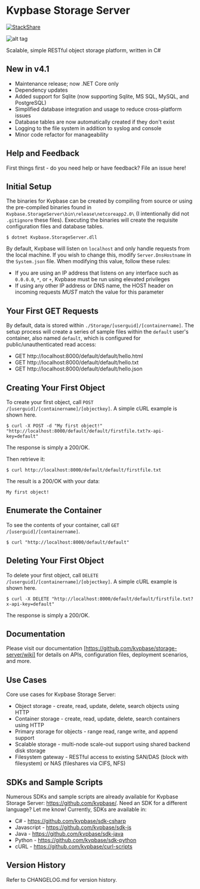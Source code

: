 # Kvpbase Storage Server
 
[![StackShare](http://img.shields.io/badge/tech-stack-0690fa.svg?style=flat)](https://stackshare.io/jchristn/kvpbase)

![alt tag](https://github.com/kvpbase/storage-server/blob/master/assets/diagram.png)

Scalable, simple RESTful object storage platform, written in C#

## New in v4.1

- Maintenance release; now .NET Core only
- Dependency updates
- Added support for Sqlite (now supporting Sqlite, MS SQL, MySQL, and PostgreSQL)
- Simplified database integration and usage to reduce cross-platform issues
- Database tables are now automatically created if they don't exist
- Logging to the file system in addition to syslog and console
- Minor code refactor for manageability 

## Help and Feedback

First things first - do you need help or have feedback?  File an issue here!

## Initial Setup

The binaries for Kvpbase can be created by compiling from source or using the pre-compiled binaries found in ```Kvpbase.StorageServer\bin\release\netcoreapp2.0\``` (I intentionally did not ```.gitignore``` these files).  Executing the binaries will create the requisite configuration files and database tables.

```
$ dotnet Kvpbase.StorageServer.dll
```

By default, Kvpbase will listen on ```localhost``` and only handle requests from the local machine.  If you wish to change this, modify ```Server.DnsHostname``` in the ```System.json``` file.  When modifying this value, follow these rules:

- If you are using an IP address that listens on any interface such as ```0.0.0.0```, ```*```, or ```+```, Kvpbase must be run using elevated privileges
- If using any other IP address or DNS name, the HOST header on incoming requests *MUST* match the value for this parameter

## Your First GET Requests

By default, data is stored within ```./Storage/[userguid]/[containername]```.  The setup process will create a series of sample files within the ```default``` user's container, also named ```default```, which is configured for public/unauthenticated read access:

- GET http://localhost:8000/default/default/hello.html 
- GET http://localhost:8000/default/default/hello.txt 
- GET http://localhost:8000/default/default/hello.json 

## Creating Your First Object

To create your first object, call ```POST /[userguid]/[containername]/[objectkey]```.  A simple cURL example is shown here.
```
$ curl -X POST -d "My first object!" "http://localhost:8000/default/default/firstfile.txt?x-api-key=default"
```

The response is simply a 200/OK. 

Then retrieve it:
```
$ curl http://localhost:8000/default/default/firstfile.txt
```

The result is a 200/OK with your data:
```
My first object!
```

## Enumerate the Container

To see the contents of your container, call ```GET /[userguid]/[containername]```.
```
$ curl "http://localhost:8000/default/default"
```

## Deleting Your First Object

To delete your first object, call ```DELETE /[userguid]/[containername]/[objectkey]```.  A simple cURL example is shown here.
```
$ curl -X DELETE "http://localhost:8000/default/default/firstfile.txt?x-api-key=default"
```

The response is simply a 200/OK.

## Documentation

Please visit our documentation [https://github.com/kvpbase/storage-server/wiki] for details on APIs, configuration files, deployment scenarios, and more. 
  
## Use Cases

Core use cases for Kvpbase Storage Server:

- Object storage - create, read, update, delete, search objects using HTTP
- Container storage - create, read, update, delete, search containers using HTTP
- Primary storage for objects - range read, range write, and append support
- Scalable storage - multi-node scale-out support using shared backend disk storage 
- Filesystem gateway - RESTful access to existing SAN/DAS (block with filesystem) or NAS (fileshares via CIFS, NFS)

## SDKs and Sample Scripts

Numerous SDKs and sample scripts are already available for Kvpbase Storage Server: https://github.com/kvpbase/.  Need an SDK for a different language?  Let me know!  Currently, SDKs are available in:

- C# - https://github.com/kvpbase/sdk-csharp
- Javascript - https://github.com/kvpbase/sdk-js
- Java - https://github.com/kvpbase/sdk-java
- Python - https://github.com/kvpbase/sdk-python
- cURL - https://github.com/kvpbase/curl-scripts

## Version History

Refer to CHANGELOG.md for version history.
